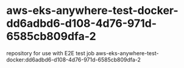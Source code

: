 # aws-eks-anywhere-test-docker-dd6adbd6-d108-4d76-971d-6585cb809dfa-2
repository for use with E2E test job aws-eks-anywhere-test-docker:dd6adbd6-d108-4d76-971d-6585cb809dfa-2
